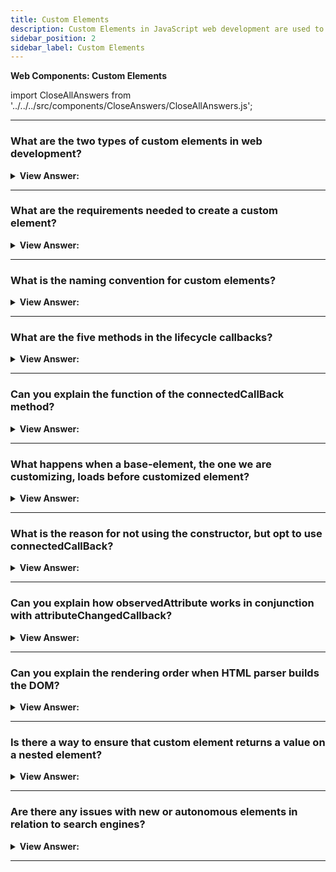 ```yaml
---
title: Custom Elements
description: Custom Elements in JavaScript web development are used to create reusable components. - JavaScript Interview Questions and Answers
sidebar_position: 2
sidebar_label: Custom Elements
---
```


**Web Components: Custom Elements**

import CloseAllAnswers from '../../../src/components/CloseAnswers/CloseAllAnswers.js';

<CloseAllAnswers />

---

### What are the two types of custom elements in web development?

<details>
  <summary><strong>View Answer:</strong></summary>
  <div>
  <div><strong>Interview Response:</strong> The two kinds of custom elements include autonomous custom elements and customized built-in elements. Autonomous custom elements – “all-new” elements, extending the abstract HTMLElement class. Customized built-in elements – extending built-in elements, like a customized button, based on HTMLButtonElement etc.
    </div>
  </div>
</details>

---

### What are the requirements needed to create a custom element?

<details>
  <summary><strong>View Answer:</strong></summary>
  <div>
  <div><strong>Interview Response:</strong> To create a custom element, we need a class extension, like HTMLElement, and a customElement defined to register the new element. These requirements cover both the customized and autonomous elements. In addition, there are several methods that we can use that are optional, like connectedCallBack, for custom elements.
    </div><br />
  <div><strong className="codeExample">Code Example:</strong><br /><br />

  <div></div>

```js
class MyElement extends HTMLElement {
  constructor() {
    super();
    // element created
  }
}

// let the browser know that <my-element> is served by our new class
customElements.define('my-element', MyElement);
```

  </div>
  </div>
</details>

---

### What is the naming convention for custom elements?

<details>
  <summary><strong>View Answer:</strong></summary>
  <div>
  <div><strong>Interview Response:</strong> Custom element name must have a hyphen -, e.g., my-element and super-button are valid names, but myelement is not. That is to ensure that there are no name conflicts between built-in and custom HTML elements.
    </div>
  </div>
</details>

---

### What are the five methods in the lifecycle callbacks?

<details>
  <summary><strong>View Answer:</strong></summary>
  <div>
  <div><strong>Interview Response:</strong> The five methods included in the lifecycle callbacks are the connectedCallback, disconnected, adoptedCallback, attributeChangedCallback, and the observedAttributes methods.
    </div>
  </div>
</details>

---

### Can you explain the function of the connectedCallBack method?

<details>
  <summary><strong>View Answer:</strong></summary>
  <div>
  <div><strong>Interview Response:</strong> The connectedCallBack is invoked each time the custom element is appended into a document-connected element. This will happen each time the node is moved and may happen before the element's contents have been fully parsed.
    </div>
  </div>
</details>

---

### What happens when a base-element, the one we are customizing, loads before customized element?

<details>
  <summary><strong>View Answer:</strong></summary>
  <div>
  <div><strong>Interview Response:</strong> If the browser encounters any elements we are trying to customize before customElements.define, that is not an error. But the element is yet unknown, just like any non-standard tag.<br /><br />
  Such “undefined” elements can be styled with CSS selector :not(:defined).<br /><br />
  When customElement.define is called, they are “upgraded”: a new instance of element we are trying to customize is created for each, and connectedCallback is called. They become :defined.
    </div>
  </div>
</details>

---

### What is the reason for not using the constructor, but opt to use connectedCallBack?

<details>
  <summary><strong>View Answer:</strong></summary>
  <div>
  <div><strong>Interview Response:</strong> The reason is simple: when constructor is called, it is yet too early. The element is created, but the browser did not yet process/assign attributes at this stage: calls to getAttribute would return null. So, we cannot really render there. Besides, if you think about it, that is better performance-wise to delay the work until it is really needed.<br /><br />
  The connectedCallback triggers when the element is added to the document. Not just appended to another element as a child but becomes a part of the page. So, we can build detached DOM, create elements, and prepare them for later use. They will only be rendered when they make it into the page.
    </div>
  </div>
</details>

---

### Can you explain how observedAttribute works in conjunction with attributeChangedCallback?

<details>
  <summary><strong>View Answer:</strong></summary>
  <div>
  <div><strong>Interview Response:</strong> The attributeChangedCallback is invoked each time one of the custom element's attributes is added, removed, or changed. Which attributes to notice change for is specified in a static get observedAttributes method.
    </div><br />
  <div><strong className="codeExample">Code Example:</strong><br /><br />

  <div></div>

```html
<script>
  class TimeFormatted extends HTMLElement {
    render() {
      // (1)
      let date = new Date(this.getAttribute('datetime') || Date.now());

      this.innerHTML = new Intl.DateTimeFormat('default', {
        year: this.getAttribute('year') || undefined,
        month: this.getAttribute('month') || undefined,
        day: this.getAttribute('day') || undefined,
        hour: this.getAttribute('hour') || undefined,
        minute: this.getAttribute('minute') || undefined,
        second: this.getAttribute('second') || undefined,
        timeZoneName: this.getAttribute('time-zone-name') || undefined,
      }).format(date);
    }

    connectedCallback() {
      // (2)
      if (!this.rendered) {
        this.render();
        this.rendered = true;
      }
    }

    static get observedAttributes() {
      // (3)
      return [
        'datetime',
        'year',
        'month',
        'day',
        'hour',
        'minute',
        'second',
        'time-zone-name',
      ];
    }

    attributeChangedCallback(name, oldValue, newValue) {
      // (4)
      this.render();
    }
  }

  customElements.define('time-formatted', TimeFormatted);
</script>

<time-formatted id="elem" hour="numeric" minute="numeric" second="numeric">
</time-formatted>

<script>
  setInterval(() => elem.setAttribute('datetime', new Date()), 1000); // (5)
</script>
```

  </div>
  </div>
</details>

---

### Can you explain the rendering order when HTML parser builds the DOM?

<details>
  <summary><strong>View Answer:</strong></summary>
  <div>
  <div><strong>Interview Response:</strong> When HTML parser builds the DOM, elements are processed one after another, parents before children. E.g., if we have &#8249;outer&#8250;&#8249;inner&#8250;&#8249;/inner&#8250;&#8249;/outer&#8250;, then &#8249;outer&#8250; element is created and connected to DOM first, and then &#8249;inner>`. That leads to important consequences for custom elements that we should prepare for in our code.
    </div><br />
  <div><strong className="codeExample">Code Example:</strong><br /><br />

  <div></div>

```html
<script>
  customElements.define(
    'user-info',
    class extends HTMLElement {
      connectedCallback() {
        alert(this.innerHTML); // alert is empty (*)
      }
    }
  );
</script>

<user-info>John</user-info>
```

  </div>
  </div>
</details>

---

### Is there a way to ensure that custom element returns a value on a nested element?

<details>
  <summary><strong>View Answer:</strong></summary>
  <div>
  <div><strong>Interview Response:</strong> When HTML parser builds the DOM, elements are processed one after another, parents before children. E.g., if we have &#8249;outer&#8250;&#8249;inner&#8250;&#8249;/inner&#8250;&#8249;/outer&#8250;, then &#8249;outer&#8250; element is created and connected to DOM first, and then &#8249;inner&#8250;. That leads to important consequences for custom elements that we should prepare for in our code. To handle inner elements, we can delay actions using setTimeout to ensure that the DOM has completed loaded our document. If we would like to pass information to custom element, we can use attributes. They are available immediately or, if we really need the children, we can defer access to them with zero-delay setTimeout.
    </div><br />
  <div><strong className="codeExample">Code Example:</strong><br /><br />

  <div></div>

```html
<script>
  customElements.define(
    'user-info',
    class extends HTMLElement {
      connectedCallback() {
        setTimeout(() => alert(this.innerHTML)); // John (*)
      }
    }
  );
</script>

<user-info>John</user-info>
```

  </div>
  </div>
</details>

---

### Are there any issues with new or autonomous elements in relation to search engines?

<details>
  <summary><strong>View Answer:</strong></summary>
  <div>
  <div><strong>Interview Response:</strong> Yes, a new or autonomous element like &#8249;my-element&#8250; do not give a search engine enough information, like associated semantics. They are not known to search engines and accessibility devices cannot translate them. To fix this, we can extend and customize built-in HTML elements by inheriting from their classes.
    </div><br />
  <div><strong className="codeExample">Code Example:</strong><br /><br />

  <div></div>

```html
<script>
  // The button that says "hello" on click
  class HelloButton extends HTMLButtonElement {
    constructor() {
      super();
      this.addEventListener('click', () => alert('Hello!'));
    }
  }

  customElements.define('hello-button', HelloButton, { extends: 'button' });
</script>

<button is="hello-button">Click me</button>

<button is="hello-button" disabled>Disabled</button>

<user-info>John</user-info>
```

  </div>
  </div>
</details>

---
